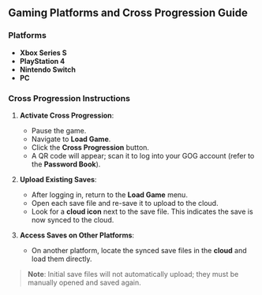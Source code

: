## Gaming Platforms and Cross Progression Guide

### Platforms
- **Xbox Series S**
- **PlayStation 4**
- **Nintendo Switch**
- **PC**

### Cross Progression Instructions
1. **Activate Cross Progression**:
   - Pause the game.
   - Navigate to **Load Game**.
   - Click the **Cross Progression** button.
   - A QR code will appear; scan it to log into your GOG account (refer to the **Password Book**).

2. **Upload Existing Saves**:
   - After logging in, return to the **Load Game** menu.
   - Open each save file and re-save it to upload to the cloud.
   - Look for a **cloud icon** next to the save file. This indicates the save is now synced to the cloud.

3. **Access Saves on Other Platforms**:
   - On another platform, locate the synced save files in the **cloud** and load them directly.

> **Note**: Initial save files will not automatically upload; they must be manually opened and saved again.
